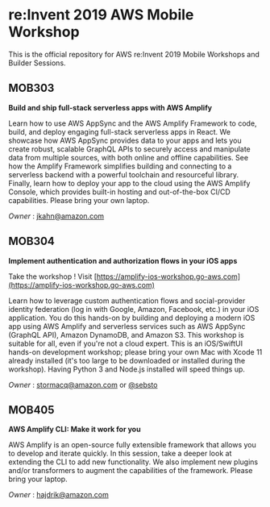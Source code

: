 # re:Invent 2019 AWS Mobile Workshop

This is the official repository for AWS re:Invent 2019 Mobile Workshops and Builder Sessions.

## MOB303

**Build and ship full-stack serverless apps with AWS Amplify**

Learn how to use AWS AppSync and the AWS Amplify Framework to code, build, and deploy engaging full-stack serverless apps in React. We showcase how AWS AppSync provides data to your apps and lets you create robust, scalable GraphQL APIs to securely access and manipulate data from multiple sources, with both online and offline capabilities. See how the Amplify Framework simplifies building and connecting to a serverless backend with a powerful toolchain and resourceful library. Finally, learn how to deploy your app to the cloud using the AWS Amplify Console, which provides built-in hosting and out-of-the-box CI/CD capabilities. Please bring your own laptop.

*Owner* : jkahn@amazon.com


## MOB304

**Implement authentication and authorization flows in your iOS apps**

Take the workshop !  Visit [https://amplify-ios-workshop.go-aws.com](https://amplify-ios-workshop.go-aws.com)

Learn how to leverage custom authentication flows and social-provider identity federation (log in with Google, Amazon, Facebook, etc.) in your iOS application. You do this hands-on by building and deploying a modern iOS app using AWS Amplify and serverless services such as AWS AppSync (GraphQL API), Amazon DynamoDB, and Amazon S3. This workshop is suitable for all, even if you're not a cloud expert. This is an iOS/SwiftUI hands-on development workshop; please bring your own Mac with Xcode 11 already installed (it's too large to be downloaded or installed during the workshop). Having Python 3 and Node.js installed will speed things up.

*Owner* : stormacq@amazon.com or [@sebsto](https://twitter.com/sebsto)

## MOB405

**AWS Amplify CLI: Make it work for you**

AWS Amplify is an open-source fully extensible framework that allows you to develop and iterate quickly. In this session, take a deeper look at extending the CLI to add new functionality. We also implement new plugins and/or transformers to augment the capabilities of the framework. Please bring your laptop.


*Owner* : hajdrik@amazon.com

